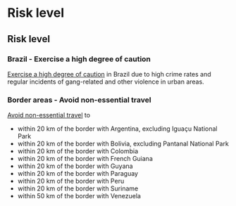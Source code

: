 # Risk level

## Risk level

### Brazil - Exercise a high degree of caution

[Exercise a high degree of caution](#levels "Risk Levels") in Brazil due to high crime rates and regular incidents of gang-related and other violence in urban areas.

### Border areas - Avoid non-essential travel

[Avoid non-essential travel](#levels "Risk Levels") to

* within 20 km of the border with Argentina, excluding Iguaçu National Park
* within 20 km of the border with Bolivia, excluding Pantanal National Park
* within 20 km of the border with Colombia
* within 20 km of the border with French Guiana
* within 20 km of the border with Guyana
* within 20 km of the border with Paraguay
* within 20 km of the border with Peru
* within 20 km of the border with Suriname
* within 50 km of the border with Venezuela